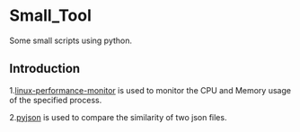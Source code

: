 # Small_Tool
Some small scripts using python.

## Introduction
1.[linux-performance-monitor](https://github.com/leeyoshinari/Small_Tool/tree/master/linux-performance-monitor) is used to monitor the CPU and Memory usage of the specified process.

2.[pyjson]() is used to compare the similarity of two json files.

